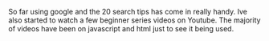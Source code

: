 So far using google and the 20 search tips has come in really handy. Ive also started to watch a few beginner series videos on Youtube. The majority of videos have been on javascript and html just to see it being used.
